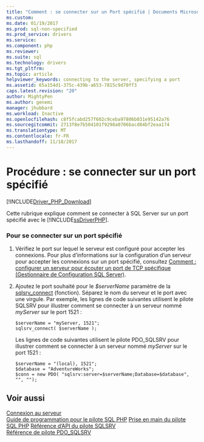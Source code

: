 ```yaml
---
title: "Comment : se connecter sur un Port spécifié | Documents Microsoft"
ms.custom: 
ms.date: 01/19/2017
ms.prod: sql-non-specified
ms.prod_service: drivers
ms.service: 
ms.component: php
ms.reviewer: 
ms.suite: sql
ms.technology: drivers
ms.tgt_pltfrm: 
ms.topic: article
helpviewer_keywords: connecting to the server, specifying a port
ms.assetid: 65a154d1-375c-439b-a653-7815c9d70ff3
caps.latest.revision: "20"
author: MightyPen
ms.author: genemi
manager: jhubbard
ms.workload: Inactive
ms.openlocfilehash: c8f5fcabd257f602c9ceba97806b031e95142a76
ms.sourcegitcommit: 2713f8e7b504101f9298a0706bacd84bf2eaa174
ms.translationtype: MT
ms.contentlocale: fr-FR
ms.lasthandoff: 11/18/2017
---
```

# <a name="how-to-connect-on-a-specified-port"></a>Procédure : se connecter sur un port spécifié
[!INCLUDE[Driver_PHP_Download](../../includes/driver_php_download.md)]

Cette rubrique explique comment se connecter à SQL Server sur un port spécifié avec le [!INCLUDE[ssDriverPHP](../../includes/ssdriverphp_md.md)].  
  
### <a name="to-connect-on-a-specified-port"></a>Pour se connecter sur un port spécifié  
  
1.  Vérifiez le port sur lequel le serveur est configuré pour accepter les connexions. Pour plus d’informations sur la configuration d’un serveur pour accepter les connexions sur un port spécifié, consultez [Comment : configurer un serveur pour écouter un port de TCP spécifique (Gestionnaire de Configuration SQL Server)](http://go.microsoft.com/fwlink/?LinkId=121865).  
  
2.  Ajoutez le port souhaité pour le *$serverName* paramètre de la [sqlsrv_connect](../../connect/php/sqlsrv-connect.md) (fonction). Séparez le nom du serveur et le port avec une virgule. Par exemple, les lignes de code suivantes utilisent le pilote SQLSRV pour illustrer comment se connecter à un serveur nommé *myServer* sur le port 1521 :  
  
    ```  
    $serverName = "myServer, 1521";  
    sqlsrv_connect( $serverName );  
    ```  
  
    Les lignes de code suivantes utilisent le pilote PDO_SQLSRV pour illustrer comment se connecter à un serveur nommé *myServer* sur le port 1521 :  
  
    ```  
    $serverName = "(local), 1521";  
    $database = "AdventureWorks";  
    $conn = new PDO( "sqlsrv:server=$serverName;Database=$database", "", "");  
    ```  
  
## <a name="see-also"></a>Voir aussi  
[Connexion au serveur](../../connect/php/connecting-to-the-server.md)  
[Guide de programmation pour le pilote SQL PHP](../../connect/php/programming-guide-for-php-sql-driver.md)
[Prise en main du pilote SQL PHP](../../connect/php/getting-started-with-the-php-sql-driver.md) 
[Référence d’API du pilote SQLSRV](../../connect/php/sqlsrv-driver-api-reference.md)  
[Référence de pilote PDO_SQLSRV](../../connect/php/pdo-sqlsrv-driver-reference.md)  
  
